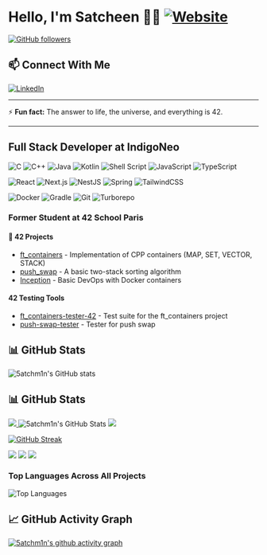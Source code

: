 # Hello, I'm Satcheen 👨‍💻 [![Website](https://img.shields.io/badge/Website-satcheen.io-blue)](https://satcheen.io/)
[![GitHub followers](https://img.shields.io/github/followers/5atchm1n?label=Follow&style=social)](https://github.com/5atchm1n)

## 📫 Connect With Me
[![LinkedIn](https://img.shields.io/badge/LinkedIn-0077B5?style=for-the-badge&logo=linkedin&logoColor=white)](https://www.linkedin.com/in/satcheen-shakya/)

---

⚡ **Fun fact:** The answer to life, the universe, and everything is 42.

---

## Full Stack Developer at IndigoNeo

![C](https://img.shields.io/badge/-C-00599C?style=flat-square&logo=c)
![C++](https://img.shields.io/badge/-C++-00599C?style=flat-square&logo=c%2B%2B)
![Java](https://img.shields.io/badge/-Java-ED8B00?style=flat-square&logo=openjdk&logoColor=white)
![Kotlin](https://img.shields.io/badge/-Kotlin-7F52FF?style=flat-square&logo=kotlin&logoColor=white)
![Shell Script](https://img.shields.io/badge/-Shell_Script-121011?style=flat-square&logo=gnu-bash)
![JavaScript](https://img.shields.io/badge/-JavaScript-F7DF1E?style=flat-square&logo=javascript&logoColor=black)
![TypeScript](https://img.shields.io/badge/-TypeScript-3178C6?style=flat-square&logo=typescript&logoColor=white)


![React](https://img.shields.io/badge/-React-61DAFB?style=flat-square&logo=react&logoColor=black)
![Next.js](https://img.shields.io/badge/-Next.js-000000?style=flat-square&logo=next.js&logoColor=white)
![NestJS](https://img.shields.io/badge/-NestJS-E0234E?style=flat-square&logo=nestjs&logoColor=white)
![Spring](https://img.shields.io/badge/-Spring-6DB33F?style=flat-square&logo=spring&logoColor=white)
![TailwindCSS](https://img.shields.io/badge/-TailwindCSS-06B6D4?style=flat-square&logo=tailwindcss&logoColor=white)


![Docker](https://img.shields.io/badge/-Docker-2496ED?style=flat-square&logo=docker&logoColor=white)
![Gradle](https://img.shields.io/badge/-Gradle-02303A?style=flat-square&logo=gradle&logoColor=white)
![Git](https://img.shields.io/badge/-Git-F05032?style=flat-square&logo=git&logoColor=white)
![Turborepo](https://img.shields.io/badge/-Turborepo-000000?style=flat-square&logo=turborepo&logoColor=white)

### Former Student at 42 School Paris
#### 🚀 42 Projects

- [ft_containers](https://github.com/5atchm1n/ft_containers) - Implementation of CPP containers (MAP, SET, VECTOR, STACK)
- [push_swap](https://github.com/5atchm1n/push_swap) - A basic two-stack sorting algorithm
- [Inception](https://github.com/5atchm1n/Inception) - Basic DevOps with Docker containers

#### 42 Testing Tools
- [ft_containers-tester-42](https://github.com/5atchm1n/ft_containers-tester-42) - Test suite for the ft_containers project
- [push-swap-tester](https://github.com/5atchm1n/push-swap-tester) - Tester for push swap

## 📊 GitHub Stats

![5atchm1n's GitHub stats](https://github-readme-stats.vercel.app/api?username=5atchm1n&show_icons=true&theme=dracula&count_private=true&include_all_commits=true)

## 📊 GitHub Stats

<!-- Option 1: Metrics Embed (includes private contributions) -->
<a href="https://github.com/5atchm1n">
  <img src="https://metrics.lecoq.io/5atchm1n?template=classic&isocalendar=1&languages=1&achievements=1&activity=1&base=header%2C%20activity%2C%20community%2C%20repositories%2C%20metadata&base.indepth=false&base.hireable=false&base.skip=false&isocalendar=false&isocalendar.duration=half-year&languages=false&languages.limit=8&languages.threshold=0%25&languages.other=false&languages.colors=github&languages.sections=most-used&languages.indepth=false&languages.analysis.timeout=15&languages.categories=markup%2C%20programming&languages.recent.categories=markup%2C%20programming&languages.recent.load=300&languages.recent.days=14&achievements=false&achievements.threshold=C&achievements.secrets=true&achievements.display=detailed&achievements.limit=0&activity=false&activity.limit=5&activity.load=300&activity.days=14&activity.visibility=all&activity.timestamps=false&activity.filter=all&config.timezone=Europe%2FParis" />
</a>

<!-- Option 2: Enhanced GitHub Readme Stats with token access (for private repos) -->
<img src="https://github-readme-stats-sigma-five.vercel.app/api?username=5atchm1n&show_icons=true&count_private=true&include_all_commits=true&theme=dracula" alt="5atchm1n's GitHub Stats" />

<!-- Option 3: WakaTime stats for programming activity (requires setup) -->
<a href="https://wakatime.com/@5atchm1n">
  <img src="https://github-readme-stats.vercel.app/api/wakatime?username=5atchm1n&layout=compact&theme=dracula" />
</a>

<!-- Option 4: Streak Stats -->
[![GitHub Streak](https://github-readme-streak-stats.herokuapp.com/?user=5atchm1n&theme=dracula)](https://git.io/streak-stats)

<!-- Option 5: Better Stats Display -->
<img src="https://github-profile-summary-cards.vercel.app/api/cards/profile-details?username=5atchm1n&theme=dracula" />

<!-- Option 6: Language Stats with Better Private Repo Support -->
<img src="https://github-profile-summary-cards.vercel.app/api/cards/repos-per-language?username=5atchm1n&theme=dracula" />
<img src="https://github-profile-summary-cards.vercel.app/api/cards/most-commit-language?username=5atchm1n&theme=dracula" />


### Top Languages Across All Projects
![Top Languages](https://github-readme-stats.vercel.app/api/top-langs/?username=5atchm1n&layout=compact&theme=dracula&hide=html&count_private=true&langs_count=10)

## 📈 GitHub Activity Graph
[![5atchm1n's github activity graph](https://github-readme-activity-graph.vercel.app/graph?username=5atchm1n&theme=dracula)](https://github.com/ashutosh00710/github-readme-activity-graph)


